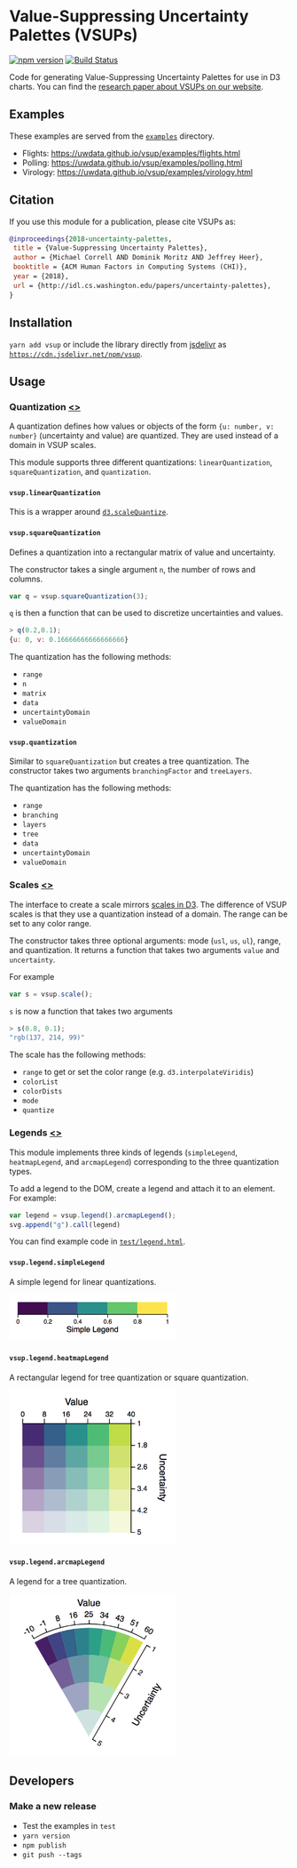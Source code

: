# Value-Suppressing Uncertainty Palettes (VSUPs)

[![npm version](https://img.shields.io/npm/v/vsup.svg)](https://www.npmjs.com/package/vsup)
[![Build Status](https://travis-ci.org/uwdata/vsup.svg?branch=master)](https://travis-ci.org/uwdata/vsup)

Code for generating Value-Suppressing Uncertainty Palettes for use in D3 charts. You can find the [research paper about VSUPs on our website](http://idl.cs.washington.edu/papers/uncertainty-palettes).

## Examples

These examples are served from the [`examples`](https://github.com/uwdata/vsup/tree/master/examples) directory.

* Flights: https://uwdata.github.io/vsup/examples/flights.html
* Polling: https://uwdata.github.io/vsup/examples/polling.html
* Virology: https://uwdata.github.io/vsup/examples/virology.html

## Citation

If you use this module for a publication, please cite VSUPs as:

```bib
@inproceedings{2018-uncertainty-palettes,
 title = {Value-Suppressing Uncertainty Palettes},
 author = {Michael Correll AND Dominik Moritz AND Jeffrey Heer},
 booktitle = {ACM Human Factors in Computing Systems (CHI)},
 year = {2018},
 url = {http://idl.cs.washington.edu/papers/uncertainty-palettes},
}
```

## Installation

`yarn add vsup` or include the library directly from [jsdelivr](https://www.jsdelivr.com/package/npm/vsup) as [`https://cdn.jsdelivr.net/npm/vsup`](https://cdn.jsdelivr.net/npm/vsup).

## Usage

### Quantization [<>](https://github.com/uwdata/vsup/blob/master/src/quantization.js)

A quantization defines how values or objects of the form `{u: number, v: number}` (uncertainty and value) are quantized. They are used instead of a domain in VSUP scales.

This module supports three different quantizations: `linearQuantization`, `squareQuantization`, and `quantization`. 

#### `vsup.linearQuantization`

This is a wrapper around [`d3.scaleQuantize`](https://github.com/d3/d3-scale#quantize-scales). 

#### `vsup.squareQuantization`

Defines a quantization into a rectangular matrix of value and uncertainty.

The constructor takes a single argument `n`, the number of rows and columns.

```js
var q = vsup.squareQuantization(3);
```

`q` is then a function that can be used to discretize uncertainties and values. 

```js
> q(0.2,0.1);
{u: 0, v: 0.16666666666666666}
```

The quantization has the following methods:

* `range`
* `n`
* `matrix`
* `data`
* `uncertaintyDomain`
* `valueDomain`

#### `vsup.quantization`

Similar to `squareQuantization` but creates a tree quantization. The constructor takes two arguments `branchingFactor` and `treeLayers`. 

The quantization has the following methods:

* `range`
* `branching`
* `layers`
* `tree`
* `data`
* `uncertaintyDomain`
* `valueDomain`

### Scales [<>](https://github.com/uwdata/vsup/blob/master/src/scale.js)

The interface to create a scale mirrors [scales in D3](https://github.com/d3/d3-scale). The difference of VSUP scales is that they use a quantization instead of a domain. The range can be set to any color range.

The constructor takes three optional arguments: mode (`usl`, `us`, `ul`), range, and quantization. It returns a function that takes two arguments `value` and `uncertainty`.

For example

```js
var s = vsup.scale();
```

`s` is now a function that takes two arguments

```js
> s(0.8, 0.1);
"rgb(137, 214, 99)"
```

The scale has the following methods:

* `range` to get or set the color range (e.g. `d3.interpolateViridis`)
* `colorList`
* `colorDists`
* `mode`
* `quantize`

### Legends [<>](https://github.com/uwdata/vsup/blob/master/src/legend.js)

This module implements three kinds of legends (`simpleLegend`, `heatmapLegend`, and `arcmapLegend`) corresponding to the three quantization types.

To add a legend to the DOM, create a legend and attach it to an element. For example:

```js
var legend = vsup.legend().arcmapLegend();
svg.append("g").call(legend)
```

You can find example code in [`test/legend.html`](https://github.com/uwdata/vsup/blob/master/test/legend.html).

#### `vsup.legend.simpleLegend`

A simple legend for linear quantizations.

<p><img src="screenshots/legend_simple.png" width="300px"/></p>

#### `vsup.legend.heatmapLegend`

A rectangular legend for tree quantization or square quantization.

<p><img src="screenshots/legend_heat.png" width="300px"/></p>

#### `vsup.legend.arcmapLegend`

A legend for a tree quantization.

<p><img src="screenshots/legend_arc.png" width="300px"/></p>


## Developers

### Make a new release

* Test the examples in `test`
* `yarn version`
* `npm publish`
* `git push --tags`
